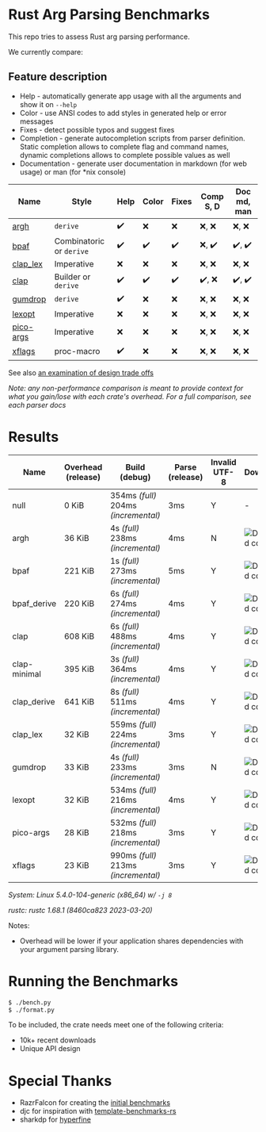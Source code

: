 # Rust Arg Parsing Benchmarks

This repo tries to assess Rust arg parsing performance.

We currently compare:

## Feature description

- Help - automatically generate app usage with all the arguments and show it on `--help`
- Color - use ANSI codes to add styles in generated help or error messages
- Fixes - detect possible typos and suggest fixes
- Completion - generate autocompletion scripts from parser definition. Static completion allows
  to complete flag and command names, dynamic completions allows to complete possible values as
  well
- Documentation - generate user documentation in markdown (for web usage) or man (for \*nix
  console)

Name                                                 | Style                 | Help | Color | Fixes | Comp S, D | Doc md, man |
-----------------------------------------------------|-----------------------|------|-------|-------|-----------|-------------|
[argh](https://github.com/google/argh)               | `derive`              | :heavy_check_mark: | :x: | :x: | :x:, :x: | :x:, :x: |
[bpaf](https://github.com/pacak/bpaf)             | Combinatoric or `derive` |  :heavy_check_mark:   | :heavy_check_mark:     | :heavy_check_mark:     | :x:, :heavy_check_mark:      | :heavy_check_mark:, :heavy_check_mark:        |
[clap_lex](https://github.com/clap-rs/clap)          | Imperative            | :x:    | :x:     | :x:     | :x:, :x:      | :x:, :x:        |
[clap](https://github.com/clap-rs/clap)              | Builder or `derive`   | :heavy_check_mark:    | :heavy_check_mark:     | :heavy_check_mark:     | :heavy_check_mark:, :x:      | :heavy_check_mark:, :heavy_check_mark:        |
[gumdrop](https://github.com/murarth/gumdrop)        | `derive`              | :heavy_check_mark:    | :x:     | :x:     | :x:, :x:      | :x:, :x:        |
[lexopt](https://github.com/blyxxyz/lexopt)          | Imperative            | :x:    | :x:     | :x:     | :x:, :x:      | :x:, :x:        |
[pico-args](https://github.com/razrfalcon/pico-args) | Imperative            | :x:    | :x:     | :x:     | :x:, :x:      | :x:, :x:        |
[xflags](https://github.com/matklad/xflags)          | proc-macro            | :heavy_check_mark:    | :x:     | :x:     | :x:, :x:      | :x:, :x:        |

See also [an examination of design trade offs](docs/tradeoffs.md)

*Note: any non-performance comparison is meant to provide context for what you
gain/lose with each crate's overhead.  For a full comparison, see each parser
docs*

# Results

Name | Overhead (release) | Build (debug) | Parse (release) | Invalid UTF-8 | Downloads | Version
-----|--------------------|---------------|-----------------|---------------|-----------|--------
null | 0 KiB | 354ms *(full)* <br/>204ms *(incremental)* | 3ms | Y | - | -
argh | 36 KiB | 4s *(full)* <br/>238ms *(incremental)* | 4ms | N | ![Download count](https://img.shields.io/crates/dr/argh) | v0.1.10
bpaf | 221 KiB | 1s *(full)* <br/>273ms *(incremental)* | 5ms | Y | ![Download count](https://img.shields.io/crates/dr/bpaf) | v0.7.10
bpaf_derive | 220 KiB | 6s *(full)* <br/>274ms *(incremental)* | 4ms | Y | ![Download count](https://img.shields.io/crates/dr/bpaf) | v0.7.10
clap | 608 KiB | 6s *(full)* <br/>488ms *(incremental)* | 4ms | Y | ![Download count](https://img.shields.io/crates/dr/clap) | v4.2.0
clap-minimal | 395 KiB | 3s *(full)* <br/>364ms *(incremental)* | 4ms | Y | ![Download count](https://img.shields.io/crates/dr/clap) | v4.2.0
clap_derive | 641 KiB | 8s *(full)* <br/>511ms *(incremental)* | 4ms | Y | ![Download count](https://img.shields.io/crates/dr/clap) | v4.2.0
clap_lex | 32 KiB | 559ms *(full)* <br/>224ms *(incremental)* | 3ms | Y | ![Download count](https://img.shields.io/crates/dr/clap_lex) | v0.4.1
gumdrop | 33 KiB | 4s *(full)* <br/>233ms *(incremental)* | 3ms | N | ![Download count](https://img.shields.io/crates/dr/gumdrop) | v0.8.1
lexopt | 32 KiB | 534ms *(full)* <br/>216ms *(incremental)* | 4ms | Y | ![Download count](https://img.shields.io/crates/dr/lexopt) | v0.3.0
pico-args | 28 KiB | 532ms *(full)* <br/>218ms *(incremental)* | 3ms | Y | ![Download count](https://img.shields.io/crates/dr/pico-args) | v0.5.0
xflags | 23 KiB | 990ms *(full)* <br/>213ms *(incremental)* | 3ms | Y | ![Download count](https://img.shields.io/crates/dr/xflags) | v0.3.1

*System: Linux 5.4.0-104-generic (x86_64) w/ `-j 8`*

*rustc: rustc 1.68.1 (8460ca823 2023-03-20)*

Notes:
- Overhead will be lower if your application shares dependencies with your argument parsing library.

# Running the Benchmarks

```bash
$ ./bench.py
$ ./format.py
```

To be included, the crate needs meet one of the following criteria:
- 10k+ recent downloads
- Unique API design

# Special Thanks

- RazrFalcon for creating the [initial benchmarks](https://github.com/RazrFalcon/pico-args)
- djc for inspiration with [template-benchmarks-rs](https://github.com/djc/template-benchmarks-rs)
- sharkdp for [hyperfine](https://github.com/sharkdp/hyperfine)
